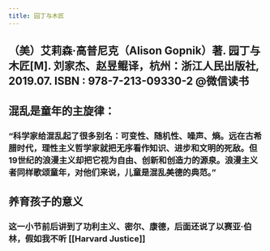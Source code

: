 ```yaml
---
title: 园丁与木匠
---
```


## （美）艾莉森·高普尼克（Alison Gopnik）著. 园丁与木匠[M]. 刘家杰、赵昱鲲译，杭州：浙江人民出版社, 2019.07. ISBN : 978-7-213-09330-2 @微信读书

## 混乱是童年的主旋律：
### “科学家给混乱起了很多别名：可变性、随机性、噪声、熵。远在古希腊时代，理性主义哲学家就把无序看作知识、进步和文明的死敌。但19世纪的浪漫主义却把它视为自由、创新和创造力的源泉。浪漫主义者同样歌颂童年，对他们来说，儿童是混乱美德的典范。”
## 养育孩子的意义
### 这一小节前后讲到了功利主义、密尔、康德，后面还说了以赛亚·伯林，假如我不听 [[Harvard Justice]]
